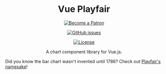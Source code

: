 <h1 id="vue-playfair" align="center">Vue Playfair</h1>

<p align="center"><a href="https://www.patreon.com/thombruce"><img src="https://c5.patreon.com/external/logo/become_a_patron_button.png" alt="Become a Patron"></a></p>

<p align="center"><a href="https://github.com/thombruce/vue-playfair/issues"><img src="https://img.shields.io/github/issues-raw/thombruce/vue-playfair?logo=github" alt="GitHub issues"></a></p>

<p align="center"><a href="LICENSE"><img src="https://img.shields.io/badge/license-MIT-green.svg" alt="License"></a></p>

<p align="center">A chart component library for Vue.js.</p>

Did you know the bar chart wasn't invented until 1786? Check out [Playfair's namesake](https://en.wikipedia.org/wiki/William_Playfair)!
